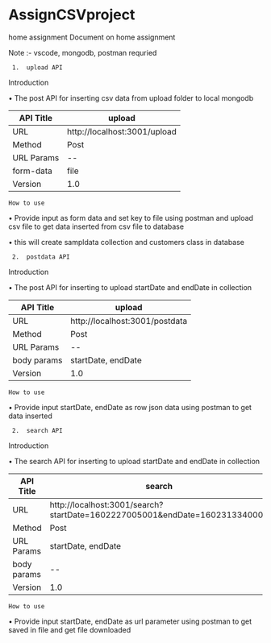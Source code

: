 # AssignCSVproject
home assignment
              Document on home assignment


Note :- vscode, mongodb, postman requried


     1.  upload API

Introduction

•  The post API for inserting csv data from upload folder to local mongodb

 
 | API Title   | upload                                                      |
 |-------------|-------------------------------------------------------------|
 | URL	       | http://localhost:3001/upload                                |
 | Method      | Post                                                        |
 | URL Params  | --                                                          |
 | form-data   | file                                                        |
 | Version     | 1.0                                                         |


    How to use
•	Provide input as form data and set key to file using postman 
  and upload csv file to get data inserted from csv file to database
  
• this will create sampldata collection and customers class in database
 



     2.  postdata API

Introduction

•  The post API for inserting to upload startDate and endDate in collection 

 
 | API Title   | upload                                                      |
 |-------------|-------------------------------------------------------------|
 | URL	       | http://localhost:3001/postdata                              |
 | Method      | Post                                                        |
 | URL Params  | --                                                          |
 | body params |  startDate, endDate                                         |
 | Version     | 1.0                                                         |


    How to use
•	Provide input startDate, endDate  as row json data using postman to get data inserted






     2.  search API

Introduction

•  The search API for inserting to upload startDate and endDate in collection 

 
 | API Title   | search                                                                       |
 |-------------|------------------------------------------------------------------------------|
 | URL	       | http://localhost:3001/search?startDate=1602227005001&endDate=1602313340001   |
 | Method      | Post                                                                         |
 | URL Params  | startDate, endDate                                                           |
 | body params | --                                                                           |
 | Version     | 1.0                                                                          |


    How to use
•	Provide input startDate, endDate as url parameter using postman to get saved in file and get
  file downloaded

